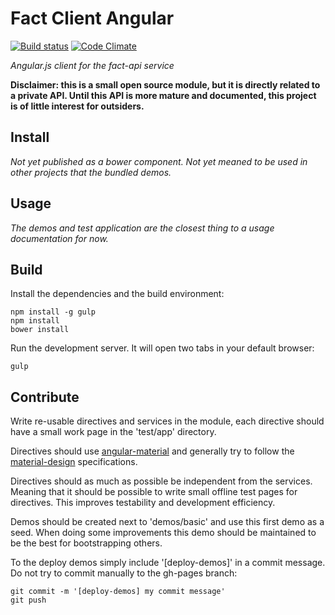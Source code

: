 Fact Client Angular
===================

[![Build status](https://travis-ci.org/djity/fact-client-angular.svg)](https://travis-ci.org/djity/fact-client-angular)
[![Code Climate](https://codeclimate.com/github/djity/fact-client-angular/badges/gpa.svg)](https://codeclimate.com/github/djity/fact-client-angular)

*Angular.js client for the fact-api service*

**Disclaimer: this is a small open source module, but it is directly related to a private API. Until this API is more mature and documented, this project is of little interest for outsiders.**

Install
-------

*Not yet published as a bower component. Not yet meaned to be used in other projects that the bundled demos.*

Usage
-----

*The demos and test application are the closest thing to a usage documentation for now.*

Build
-----

Install the dependencies and the build environment:

    npm install -g gulp
    npm install
    bower install

Run the development server. It will open two tabs in your default browser:

    gulp

Contribute
----------

Write re-usable directives and services in the module, each directive should have a small work page in the 'test/app' directory.

Directives should use [angular-material](https://material.angularjs.org/) and generally try to follow the [material-design](http://www.google.com/design/spec/material-design/introduction.html) specifications.

Directives should as much as possible be independent from the services. Meaning that it should be possible to write small offline test pages for directives. This improves testability and development efficiency.

Demos should be created next to 'demos/basic' and use this first demo as a seed. When doing some improvements this demo should be maintained to be the best for bootstrapping others.

To the deploy demos simply include '[deploy-demos]' in a commit message. Do not try to commit manually to the gh-pages branch:

    git commit -m '[deploy-demos] my commit message'
    git push


